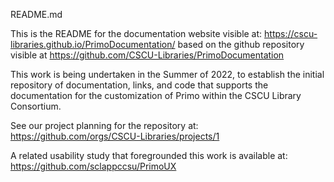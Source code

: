 README.md

This is the README for the documentation website visible at: https://cscu-libraries.github.io/PrimoDocumentation/ based on the github repository visible at https://github.com/CSCU-Libraries/PrimoDocumentation

This work is being undertaken in the Summer of 2022, to establish the initial repository of documentation, links, and code that supports the documentation for the customization of Primo within the CSCU Library Consortium.

See our project planning for the repository at: https://github.com/orgs/CSCU-Libraries/projects/1

A related usability study that foregrounded this work is available at: https://github.com/sclappccsu/PrimoUX 

